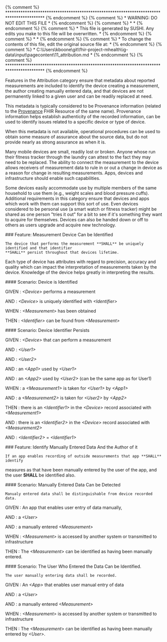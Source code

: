 {% comment %} ***************************************************************************************** {% endcomment %}
{% comment %} *                            WARNING: DO NOT EDIT THIS FILE                             * {% endcomment %}
{% comment %} *                                                                                       * {% endcomment %}
{% comment %} * This file is generated by SUSHI. Any edits you make to this file will be overwritten. * {% endcomment %}
{% comment %} *                                                                                       * {% endcomment %}
{% comment %} * To change the contents of this file, edit the original source file at:                * {% endcomment %}
{% comment %} * C:\Users\kboone\git\fhir-project-mhealth\ig-data\input\pagecontent\11_attribution.md  * {% endcomment %}
{% comment %} ***************************************************************************************** {% endcomment %}

Features in the Attribution category ensure that metadata about reported measurements
are included to identify the device creating a measurement, the author creating manually
entered data, and that devices are not permanently linked to a given user and can be
readily replaced at need.

This metadata is typically considered to be Provenance information (related to
the [Provenance](https://www.hl7.org/fhir/R4/provenance.html) FHIR Resource of the same name).
Provenance information helps establish authenticity of the recorded information, can
be used to identify issues related to a specific device or type of device.

When this metadata is not available, operational procedures can be used to obtain some
measure of assurance about the source data, but do not provide nearly as strong
assurance as when it is.

Many mobile devices are small, readily lost or broken.  Anyone whose run their fitness
tracker through the laundry can attest to the fact they may need to be replaced.  The
ability to connect the measurement to the device allows receivers of measurement
data to rule in or out a change in device as a reason for change in resulting
measurements.  Apps, devices and infrastructure should enable such capabilities.

Some devices easily accommodate use by multiple members of the same household to use
them (e.g., weight scales and blood pressure cuffs).  Additional requirements in this
category ensure that devices and apps which work with them can support this sort of
use.  Even devices considered to be personal use (a smart watch or fitness tracker)
might be shared as one person "tries it out" for a bit to see if it's something they
want to acquire for themselves.  Devices can also be handed down or off to others as
users upgrade and acquire new technology.

<span id='measurement-device-can-be-identified'/>
### <span class='glyphicon text-success glyphicon-dashboard'/> Feature: Measurement Device Can be Identified

    The device that performs the measurement **SHALL** be uniquely identified and that identifier
    **SHALL** persist throughout that devices lifetime.

Each type of device has attributes with regard to precision, accuracy and quality which
can impact the interpretation of measurements taken by the device.  Knowledge of the
device helps greatly in interpreting the results.


<span id='device-is-identified'/>
#### Scenario: Device is Identified


GIVEN
: <i>&lt;Device&gt;</i> performs a measurement

   AND
   : <i>&lt;Device&gt;</i> is uniquely identified with <i>&lt;Identifier&gt;</i>

WHEN
: <i>&lt;Measurement&gt;</i> has been obtained

THEN
: <i>&lt;Identifier&gt;</i> can be found from <i>&lt;Measurement&gt;</i>


<span id='device-identifier-persists'/>
#### Scenario: Device Identifier Persists


GIVEN
: <i>&lt;Device&gt;</i> that can perform a measurement

   AND
   : <i>&lt;User1&gt;</i>

   AND
   : <i>&lt;User2&gt;</i>

   AND
   : an <i>&lt;App1&gt;</i> used by <i>&lt;User1&gt;</i>

   AND
   : an <i>&lt;App2&gt;</i> used by <i>&lt;User2&gt;</i> (can be the same app as for User1)

WHEN
: a <i>&lt;Measurement1&gt;</i> is taken for <i>&lt;User1&gt;</i> by <i>&lt;App1&gt;</i>

   AND
   : a <i>&lt;Measurement2&gt;</i> is taken for <i>&lt;User2&gt;</i> by <i>&lt;App2&gt;</i>

THEN
: there is an <i>&lt;Identifier1&gt;</i> in the <i>&lt;Device&gt;</i> record associated with <i>&lt;Measurement1&gt;</i>

   AND
   : there is an <i>&lt;Identifier2&gt;</i> in the <i>&lt;Device&gt;</i> record associated with <i>&lt;Measurement2&gt;</i>

   AND
   : <i>&lt;Identifier2&gt;</i> = <i>&lt;Identifier1&gt;</i>


<span id='identify-manually-entered-data-and-the-author-of-it'/>
### <span class='glyphicon text-success glyphicon-phone'/> <span class='glyphicon text-success glyphicon-cloud'/> Feature: Identify Manually Entered Data And the Author of it

    If an app enables recording of outside measurements that app **SHALL** identify
measures as that have been manually entered by the user of the app, and the
user **SHALL** be identified also.


<span id='manually-entered-data-can-be-detected'/>
#### Scenario: Manually Entered Data Can be Detected

    Manualy entered data shall be distinguishable from device recorded data.

GIVEN
: An app that enables user entry of data manually,

   AND
   : a <i>&lt;User&gt;</i>

   AND
   : a manually entered <i>&lt;Measurement&gt;</i>

WHEN
: <i>&lt;Measurement&gt;</i> is accessed by another system or transmitted to infrastructure

THEN
: The <i>&lt;Measurement&gt;</i> can be identified as having been manually entered.


<span id='the-user-who-entered-the-data-can-be-identified.'/>
#### Scenario: The User Who Entered the Data Can be Identified.

    The user manually entering data shall be recorded.

GIVEN
: An <i>&lt;App&gt;</i> that enables user manual entry of data

   AND
   : a <i>&lt;User&gt;</i>

   AND
   : a manually entered <i>&lt;Measurement&gt;</i>

WHEN
: <i>&lt;Measurement&gt;</i> is accessed by another system or transmitted to infrastructure

THEN
: The <i>&lt;Measurement&gt;</i> can be identified as having been manually entered by <i>&lt;User&gt;</i>.

